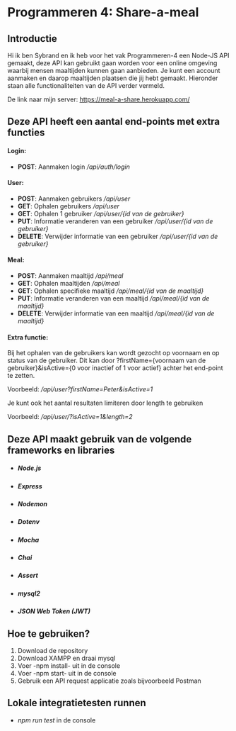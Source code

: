 # Programmeren 4: Share-a-meal

## Introductie

Hi ik ben Sybrand en ik heb voor het vak Programmeren-4 een Node-JS API gemaakt, deze API kan gebruikt gaan worden voor een online omgeving waarbij mensen maaltijden kunnen gaan aanbieden. Je kunt een account aanmaken en daarop maaltijden plaatsen die jij hebt gemaakt. Hieronder staan alle functionaliteiten van de API verder vermeld.

De link naar mijn server: https://meal-a-share.herokuapp.com/

## Deze API heeft een aantal end-points met extra functies

#### **Login:**

- **POST**: Aanmaken login _/api/auth/login_

#### **User:**

- **POST**: Aanmaken gebruikers _/api/user_
- **GET**: Ophalen gebruikers _/api/user_
- **GET**: Ophalen 1 gebruiker _/api/user/{id van de gebruiker}_
- **PUT**: Informatie veranderen van een gebruiker _/api/user/{id van de gebruiker}_
- **DELETE**: Verwijder informatie van een gebruiker _/api/user/{id van de gebruiker}_

#### **Meal:**

- **POST**: Aanmaken maaltijd _/api/meal_
- **GET**: Ophalen maaltijden _/api/meal_
- **GET**: Ophalen specifieke maaltijd _/api/meal/{id van de maaltijd}_
- **PUT**: Informatie veranderen van een maaltijd _/api/meal/{id van de maaltijd}_
- **DELETE**: Verwijder informatie van een maaltijd _/api/meal/{id van de maaltijd}_

#### **Extra functie:**

Bij het ophalen van de gebruikers kan wordt gezocht op voornaam en op status van de gebruiker.
Dit kan door ?firstName={voornaam van de gebruiker}&isActive={0 voor inactief of 1 voor actief} achter het end-point te zetten.

Voorbeeld: _/api/user?firstName=Peter&isActive=1_

Je kunt ook het aantal resultaten limiteren door length te gebruiken

Voorbeeld: _/api/user/?isActive=1&length=2_


## Deze API maakt gebruik van de volgende frameworks en libraries

- ##### **Node.js**
- ##### **Express**
- ##### **Nodemon**
- ##### **Dotenv**
- ##### **Mocha**
- ##### **Chai**
- ##### **Assert**
- ##### **mysql2**
- ##### **JSON Web Token (JWT)**

## Hoe te gebruiken?

1. Download de repository
2. Download XAMPP en draai mysql
3. Voer -npm install- uit in de console
4. Voer -npm start- uit in de console
5. Gebruik een API request applicatie zoals bijvoorbeeld Postman

## Lokale integratietesten runnen

- _npm run test_ in de console
